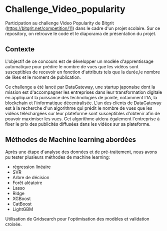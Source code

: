 # Challenge_Video_popularity

Participation au challenge Video Popularity de Bitgrit (https://bitgrit.net/competition/11) dans le cadre d'un projet scolaire. 
Sur ce repository, on retrouve le code et le diaporama de présentation du projet. 

## Contexte

L'objectif de ce concours est de développer un modèle d'apprentissage automatique pour prédire le nombre de vues que les vidéos sont susceptibles de recevoir en fonction d'attributs tels que la durée,le nombre de likes et le moment de publication.

Ce challenge a été lancé par DataGateway, une startup japonaise dont la mission est d'accompagner les entreprises dans leur transformation digitale en appliquant la puissance des technologies de pointe, notamment l'IA, la blockchain et l'informatique décentralisée. L'un des clients de DataGateway est à la recherche d'un algorithme qui prédit le nombre de vues que les vidéos téléchargées sur leur plateforme sont susceptibles d'obtenir afin de pouvoir maximiser les vues. Cet algorithme aidera également l'entreprise à fixer le prix des publicités diffusées dans les vidéos sur sa plateforme.

## Méthodes de Machine learning abordées

Après une étape d'analyse des données et de pré-traitement, nous avons pu tester plusieurs méthodes de machine learning:
- régression linéaire
- SVR
- Arbre de décision
- Forêt aléatoire
- Lasso
- Ridge
- XGBoost
- CatBoost
- LightGBM

Utilisation de Gridsearch pour l'optimisation des modèles et validation croisée. 





